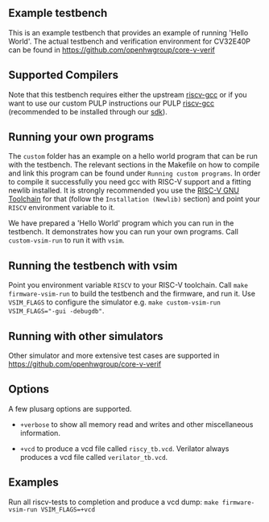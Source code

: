 Example testbench
----------------------
This is an example testbench that provides an example of running 'Hello World'. The
actual testbench and verification environment for CV32E40P can be found in
https://github.com/openhwgroup/core-v-verif

Supported Compilers
----------------------
Note that this testbench requires either the upstream
[riscv-gcc](https://github.com/riscv/riscv-gcc) or if you want to use our custom
PULP instructions our PULP
[riscv-gcc](https://github.com/pulp-platform/pulp-riscv-gcc) (recommended to be
installed through our [sdk](https://github.com/pulp-platform/pulp-sdk)).

Running your own programs
---------------------
The `custom` folder has an example on a hello world program that can be run with
the testbench. The relevant sections in the Makefile on how to compile and link
this program can be found under `Running custom programs`. In order to compile
it successfully you need gcc with RISC-V support and a fitting newlib installed.
It is strongly recommended you use the [RISC-V GNU
Toolchain](https://github.com/riscv/riscv-gnu-toolchain) for that (follow the
`Installation (Newlib)` section) and point your `RISCV` environment variable to
it.

We have prepared a 'Hello World' program which you can run in the testbench. It
demonstrates how you can run your own programs. Call `custom-vsim-run`  to
run it with `vsim`.

Running the testbench with vsim
----------------------
Point you environment variable `RISCV` to your RISC-V toolchain. Call `make
firmware-vsim-run` to build the testbench and the firmware, and run it. Use
`VSIM_FLAGS` to configure the simulator e.g. `make custom-vsim-run
VSIM_FLAGS="-gui -debugdb"`.

Running with other simulators
----------------------
Other simulator and more extensive test cases are supported in https://github.com/openhwgroup/core-v-verif

Options
----------------------
A few plusarg options are supported.
* `+verbose` to show all memory read and writes and other miscellaneous information.

* `+vcd` to produce a vcd file called `riscy_tb.vcd`. Verilator always produces
  a vcd file called `verilator_tb.vcd`.

Examples
-----------------------
Run all riscv-tests to completion and produce a vcd dump:
`make firmware-vsim-run VSIM_FLAGS=+vcd`
